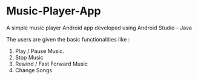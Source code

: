 # Music-Player-App
A simple music player Android app developed using Android Studio - Java

The users are given the basic functionalities like :
 1. Play / Pause Music.
 2. Stop Music
 3. Rewind / Fast Forward Music
 4. Change Songs
